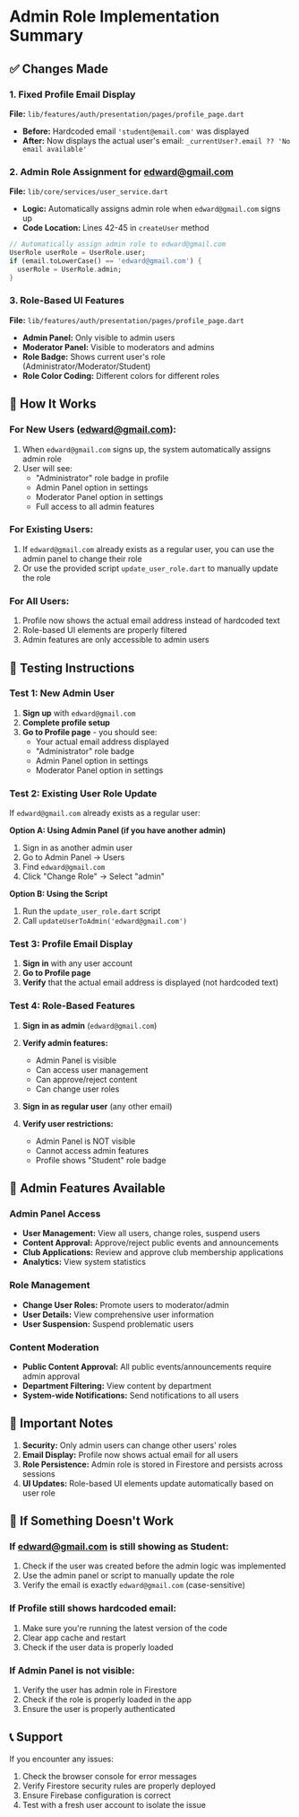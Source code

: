 # Admin Role Implementation Summary

## ✅ Changes Made

### 1. Fixed Profile Email Display
**File:** `lib/features/auth/presentation/pages/profile_page.dart`
- **Before:** Hardcoded email `'student@email.com'` was displayed
- **After:** Now displays the actual user's email: `_currentUser?.email ?? 'No email available'`

### 2. Admin Role Assignment for edward@gmail.com
**File:** `lib/core/services/user_service.dart`
- **Logic:** Automatically assigns admin role when `edward@gmail.com` signs up
- **Code Location:** Lines 42-45 in `createUser` method
```dart
// Automatically assign admin role to edward@gmail.com
UserRole userRole = UserRole.user;
if (email.toLowerCase() == 'edward@gmail.com') {
  userRole = UserRole.admin;
}
```

### 3. Role-Based UI Features
**File:** `lib/features/auth/presentation/pages/profile_page.dart`
- **Admin Panel:** Only visible to admin users
- **Moderator Panel:** Visible to moderators and admins
- **Role Badge:** Shows current user's role (Administrator/Moderator/Student)
- **Role Color Coding:** Different colors for different roles

## 🎯 How It Works

### For New Users (edward@gmail.com):
1. When `edward@gmail.com` signs up, the system automatically assigns admin role
2. User will see:
   - "Administrator" role badge in profile
   - Admin Panel option in settings
   - Moderator Panel option in settings
   - Full access to all admin features

### For Existing Users:
1. If `edward@gmail.com` already exists as a regular user, you can use the admin panel to change their role
2. Or use the provided script `update_user_role.dart` to manually update the role

### For All Users:
1. Profile now shows the actual email address instead of hardcoded text
2. Role-based UI elements are properly filtered
3. Admin features are only accessible to admin users

## 🧪 Testing Instructions

### Test 1: New Admin User
1. **Sign up** with `edward@gmail.com`
2. **Complete profile setup**
3. **Go to Profile page** - you should see:
   - Your actual email address displayed
   - "Administrator" role badge
   - Admin Panel option in settings
   - Moderator Panel option in settings

### Test 2: Existing User Role Update
If `edward@gmail.com` already exists as a regular user:

**Option A: Using Admin Panel (if you have another admin)**
1. Sign in as another admin user
2. Go to Admin Panel → Users
3. Find `edward@gmail.com`
4. Click "Change Role" → Select "admin"

**Option B: Using the Script**
1. Run the `update_user_role.dart` script
2. Call `updateUserToAdmin('edward@gmail.com')`

### Test 3: Profile Email Display
1. **Sign in** with any user account
2. **Go to Profile page**
3. **Verify** that the actual email address is displayed (not hardcoded text)

### Test 4: Role-Based Features
1. **Sign in as admin** (`edward@gmail.com`)
2. **Verify admin features:**
   - Admin Panel is visible
   - Can access user management
   - Can approve/reject content
   - Can change user roles

3. **Sign in as regular user** (any other email)
4. **Verify user restrictions:**
   - Admin Panel is NOT visible
   - Cannot access admin features
   - Profile shows "Student" role badge

## 🔧 Admin Features Available

### Admin Panel Access
- **User Management:** View all users, change roles, suspend users
- **Content Approval:** Approve/reject public events and announcements
- **Club Applications:** Review and approve club membership applications
- **Analytics:** View system statistics

### Role Management
- **Change User Roles:** Promote users to moderator/admin
- **User Details:** View comprehensive user information
- **User Suspension:** Suspend problematic users

### Content Moderation
- **Public Content Approval:** All public events/announcements require admin approval
- **Department Filtering:** View content by department
- **System-wide Notifications:** Send notifications to all users

## 🚨 Important Notes

1. **Security:** Only admin users can change other users' roles
2. **Email Display:** Profile now shows actual email for all users
3. **Role Persistence:** Admin role is stored in Firestore and persists across sessions
4. **UI Updates:** Role-based UI elements update automatically based on user role

## 🔄 If Something Doesn't Work

### If edward@gmail.com is still showing as Student:
1. Check if the user was created before the admin logic was implemented
2. Use the admin panel or script to manually update the role
3. Verify the email is exactly `edward@gmail.com` (case-sensitive)

### If Profile still shows hardcoded email:
1. Make sure you're running the latest version of the code
2. Clear app cache and restart
3. Check if the user data is properly loaded

### If Admin Panel is not visible:
1. Verify the user has admin role in Firestore
2. Check if the role is properly loaded in the app
3. Ensure the user is properly authenticated

## 📞 Support

If you encounter any issues:
1. Check the browser console for error messages
2. Verify Firestore security rules are properly deployed
3. Ensure Firebase configuration is correct
4. Test with a fresh user account to isolate the issue 